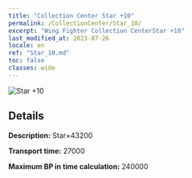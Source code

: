 ```yaml
---
title: "Collection Center Star +10"
permalink: /CollectionCenter/Star_10/
excerpt: "Wing Fighter Collection CenterStar +10"
last_modified_at: 2023-07-26
locale: en
ref: "Star_10.md"
toc: false
classes: wide
---
```



![Star +10](/images/cc/CC_Star_6.png)

## Details

  **Description:** Star×43200

  **Transport time:** 27000

  **Maximum BP in time calculation:** 240000


